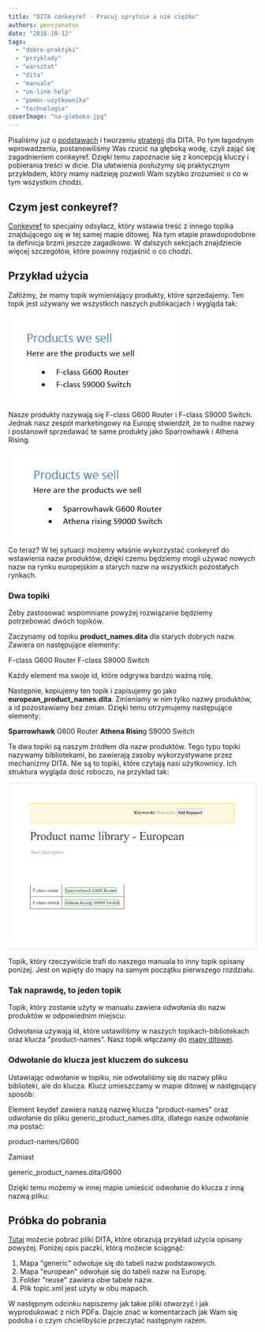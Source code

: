 ```yaml
---
title: "DITA conkeyref - Pracuj sprytnie a nie ciężko"
authors: pensjonatus
date: "2016-10-12"
tags:
  - "dobre-praktyki"
  - "przyklady"
  - "warsztat"
  - "dita"
  - "manuale"
  - "on-line-help"
  - "pomoc-uzytkownika"
  - "technologie"
coverImage: "na-gleboka.jpg"
---
```


Pisaliśmy już o [podstawach](http://techwriter.pl/wszystko-o-dita-podstawy/) i
tworzeniu [strategii](http://techwriter.pl/wszystko-o-dita-strategia/) dla DITA.
Po tym łagodnym wprowadzeniu, postanowiliśmy Was rzucić na głęboką wodę, czyli
zająć się zagadnieniem conkeyref. Dzięki temu zapoznacie się z koncepcją kluczy
i pobierania treści w dicie. Dla ułatwienia posłużymy się praktycznym
przykładem, który mamy nadzieję pozwoli Wam szybko zrozumieć o co w tym
wszystkim chodzi.

<!--truncate-->

## Czym jest conkeyref?

[Conkeyref](https://docs.oasis-open.org/dita/v1.2/os/spec/common/theconkeyrefattribute.html)
to specjalny odsyłacz, który wstawia treść z innego topika znajdującego się w
tej samej mapie ditowej. Na tym etapie prawdopodobnie ta definicja brzmi jeszcze
zagadkowo. W dalszych sekcjach znajdziecie więcej szczegółów, które powinny
rozjaśnić o co chodzi.

## Przykład użycia

Załóżmy, że mamy topik wymieniający produkty, które sprzedajemy. Ten topik jest
używany we wszystkich naszych publikacjach i wygląda tak:

[![generic-products-we-sell](images/generic-products-we-sell.png)](http://techwriter.pl/wp-content/uploads/2016/09/generic-products-we-sell.png)

Nasze produkty nazywają się F-class G600 Router i F-class S9000 Switch. Jednak
nasz zespół marketingowy na Europę stwierdził, że to nudne nazwy i postanowił
sprzedawać te same produkty jako Sparrowhawk i Athena Rising.

[![european-products-we-sell](images/european-products-we-sell.png)](http://techwriter.pl/wp-content/uploads/2016/09/european-products-we-sell.png)

Co teraz? W tej sytuacji możemy właśnie wykorzystać conkeyref do wstawienia nazw
produktów, dzięki czemu będziemy mogli używać nowych nazw na rynku europejskim a
starych nazw na wszystkich pozostałych rynkach.

### Dwa topiki

Żeby zastosować wspomniane powyżej rozwiązanie będziemy potrzebować dwóch
topików.

Zaczynamy od topiku **product_names.dita** dla starych dobrych nazw. Zawiera on
następujące elementy:

<ph id="**G600**">F-class G600 Router</ph> <ph id="**S9000**">F-class S9000
Switch</ph>

Każdy element ma swoje id, które odgrywa bardzo ważną rolę.

Następnie, kopiujemy ten topik i zapisujemy go jako
**european_product_names.dita**. Zmieniamy w nim tylko nazwy produktów, a id
pozostawiamy bez zmian. Dzięki temu otrzymujemy następujące elementy:

<ph id="G600">**Sparrowhawk** G600 Router</ph> <ph id="S9000">**Athena Risin**g
S9000 Switch</ph>

Te dwa topiki są naszym źródłem dla nazw produktów. Tego typu topiki nazywamy
bibliotekami, bo zawierają zasoby wykorzystywane przez mechanizmy DITA. Nie są
to topiki, które czytają nasi użytkownicy. Ich struktura wygląda dość roboczo,
na przykład tak:

[![topik w easyDITA, zawiera tabelkę z nazwami produktów](images/topic.png)](http://techwriter.pl/wp-content/uploads/2016/09/topic.png)

Topik, który rzeczywiście trafi do naszego manuala to inny topik opisany
poniżej. Jest on wpięty do mapy na samym początku pierwszego rozdziału.

### Tak naprawdę, to jeden topik

Topik, który zostanie użyty w manualu zawiera odwołania do nazw produktów w
odpowiednim miejscu:

<ph conkeyref="product-names/**G600**"></ph>
<ph conkeyref="product-names/**S9000**"></ph>

Odwołania używają id, które ustawiliśmy w naszych topikach-bibliotekach oraz
klucza "product-names". Nasz topik włączamy do
[mapy ditowej](http://techwriter.pl/wszystko-o-dita-podstawy/).

### Odwołanie do klucza jest kluczem do sukcesu

Ustawiając odwołanie w topiku, nie odwołaliśmy się do nazwy pliku biblioteki,
ale do klucza. Klucz umieszczamy w mapie ditowej w następujący sposób:

<keydef keys="**product-names**" href="reuse/generic\_product\_names.dita" />

Element keydef zawiera naszą nazwę klucza "product-names" oraz odwołanie do
pliku generic_product_names.dita, dlatego nasze odwołanie ma postać:

product-names/G600

Zamiast

generic_product_names.dita/G600

Dzięki temu możemy w innej mapie umieścić odwołanie do klucza z inną nazwą
pliku:

<keydef keys="product-names" href="reuse/**european\_product\_names.dita**" />

## Próbka do pobrania

[Tutaj](http://techwriter.pl/wp-content/uploads/2016/09/product_catalogditamap-bundle.zip)
możecie pobrać pliki DITA, które obrazują przykład użycia opisany powyżej.
Poniżej opis paczki, którą możecie ściągnąć:

1. Mapa "generic" odwołuje się do tabeli nazw podstawowych.
2. Mapa "european" odwołuje się do tabeli nazw na Europę.
3. Folder "reuse" zawiera obie tabele nazw.
4. Plik topic.xml jest użyty w obu mapach.

W następnym odcinku napiszemy jak takie pliki otworzyć i jak wyprodukować z nich
PDFa. Dajcie znać w komentarzach jak Wam się podoba i o czym chcielibyście
przeczytać następnym razem.
